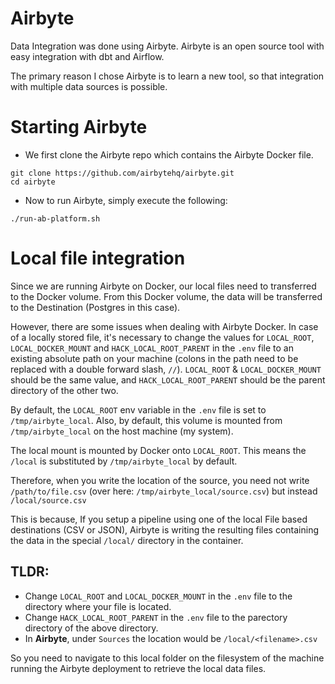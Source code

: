 # Airbyte
Data Integration was done using Airbyte.
Airbyte is an open source tool with easy integration with dbt and Airflow.

The primary reason I chose Airbyte is to learn a new tool, so that integration with multiple data sources is possible.

# Starting Airbyte
- We first clone the Airbyte repo which contains the Airbyte Docker file.
```
git clone https://github.com/airbytehq/airbyte.git
cd airbyte
```
- Now to run Airbyte, simply execute the following:
```
./run-ab-platform.sh 
```

# Local file integration
Since we are running Airbyte on Docker, our local files need to transferred to the Docker volume.
From this Docker volume, the data will be transferred to the Destination (Postgres in this case).

However, there are some issues when dealing with Airbyte Docker.
In case of a locally stored file, it's necessary to change the values for `LOCAL_ROOT`, `LOCAL_DOCKER_MOUNT` and `HACK_LOCAL_ROOT_PARENT` in the `.env` file to an existing absolute path on your machine (colons in the path need to be replaced with a double forward slash, `//`).
`LOCAL_ROOT` & `LOCAL_DOCKER_MOUNT` should be the same value, and `HACK_LOCAL_ROOT_PARENT` should be the parent directory of the other two.

By default, the `LOCAL_ROOT` env variable in the `.env` file is set to `/tmp/airbyte_local`.
Also, by default, this volume is mounted from `/tmp/airbyte_local` on the host machine (my system).

The local mount is mounted by Docker onto `LOCAL_ROOT`. This means the `/local` is substituted by `/tmp/airbyte_local` by default.

Therefore, when you write the location of the source, you need not write `/path/to/file.csv` (over here: `/tmp/airbyte_local/source.csv`) but instead `/local/source.csv`

This is because, If you setup a pipeline using one of the local File based destinations (CSV or JSON), Airbyte is writing the resulting files containing the data in the special `/local/` directory in the container.

## TLDR:
- Change `LOCAL_ROOT` and `LOCAL_DOCKER_MOUNT` in the `.env` file to the directory where your file is located.
- Change `HACK_LOCAL_ROOT_PARENT`  in the `.env` file to the parectory directory of the above directory.
- In **Airbyte**, under `Sources` the location would be `/local/<filename>.csv`

So you need to navigate to this local folder on the filesystem of the machine running the Airbyte deployment to retrieve the local data files.

